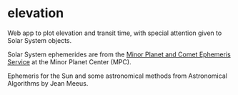 # elevation

Web app to plot elevation and transit time, with special attention given to Solar System objects.

Solar System ephemerides are from the [Minor Planet and Comet Ephemeris Service](https://minorplanetcenter.net/iau/MPEph/MPEph.html) at the Minor Planet Center (MPC).

Ephemeris for the Sun and some astronomical methods from Astronomical Algorithms by Jean Meeus.
